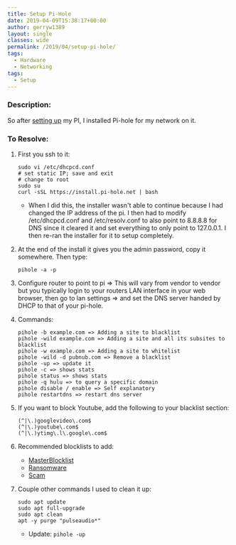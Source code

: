 ```yaml
---
title: Setup Pi-Hole
date: 2019-04-09T15:38:17+00:00
author: gerryw1389
layout: single
classes: wide
permalink: /2019/04/setup-pi-hole/
tags:
  - Hardware
  - Networking
tags:
  - Setup
---
```

<!--more-->

### Description:

So after [setting up](https://automationadmin.com/2017/08/setting-up-raspberry-pi-3/) my PI, I installed Pi-hole for my network on it.

### To Resolve:

1. First you ssh to it:

   ```shell
   sudo vi /etc/dhcpcd.conf
   # set static IP; save and exit
   # change to root
   sudo su
   curl -sSL https://install.pi-hole.net | bash
   ```

   - When I did this, the installer wasn't able to continue because I had changed the IP address of the pi. I then had to modify /etc/dhcpcd.conf and /etc/resolv.conf to also point to 8.8.8.8 for DNS since it cleared it and set everything to only point to 127.0.0.1. I then re-ran the installer for it to setup completely.

2. At the end of the install it gives you the admin password, copy it somewhere. Then type:

   ```shell
   pihole -a -p
   ```

3. Configure router to point to pi => This will vary from vendor to vendor but you typically login to your routers LAN interface in your web browser, then go to lan settings => and set the DNS server handed by DHCP to that of your pi-hole.

4. Commands:

   ```escape
   pihole -b example.com => Adding a site to blacklist  
   pihole -wild example.com => Adding a site and all its subsites to blacklist  
   pihole -w example.com => Adding a site to whitelist  
   pihole -wild -d pubnub.com => Remove a blacklist  
   pihole -up => update it  
   pihole -c => shows stats  
   pihole status => shows stats  
   pihole -q hulu => to query a specific domain  
   pihole disable / enable => Self explanatory  
   pihole restartdns => restart dns server
   ```

5. If you want to block Youtube, add the following to your blacklist section:

   ```escape
   (^|\.)googlevideo\.com$
   (^|\.)youtube\.com$
   (^|\.)ytimg\.l\.google\.com$
   ```

6. Recommended blocklists to add:
   - [MasterBlocklist](https://dbl.oisd.nl/) 
   - [Ransomware](https://tspprs.com/dl/ransomware)  
   - [Scam](https://tspprs.com/dl/scam)  
 

7. Couple other commands I used to clean it up:

   ```shell
   sudo apt update
   sudo apt full-upgrade
   sudo apt clean
   apt -y purge "pulseaudio*"
   ```

   - Update: `pihole -up`

